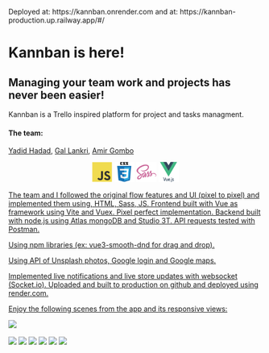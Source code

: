 ﻿<p>Deployed at: https://kannban.onrender.com and at: https://kannban-production.up.railway.app/#/</p>

<h1>Kannban is here!</h1>
<h2>Managing your team work and projects has never been easier!</h2>

<p>Kannban is a Trello inspired platform for project and tasks managment. </p>

<h4>
The team:
</h4>
<p>
<a href="https://github.com/YadidHadad">Yadid Hadad</a>, 
<a href="https://github.com/Gal-lankri">Gal Lankri</a>, 
<a href="https://github.com/amir2679">Amir Gombo</a>
</p>

<p align="center">
<img src="https://raw.githubusercontent.com/devicons/devicon/master/icons/javascript/javascript-original.svg" alt="javascript" width="40" height="40"/>
<img src="https://raw.githubusercontent.com/devicons/devicon/master/icons/css3/css3-original-wordmark.svg" alt="css3" width="40" height="40"/>
<img src="https://raw.githubusercontent.com/devicons/devicon/master/icons/sass/sass-original.svg" alt="sass" width="40" height="40"/>
<a href="https://vuejs.org/" target="_blank" rel="noreferrer"> <img src="https://raw.githubusercontent.com/devicons/devicon/master/icons/vuejs/vuejs-original-wordmark.svg" alt="vuejs" width="40" height="40"/>

</p>
The team and I followed the original flow features and UI (pixel to pixel) and implemented them using, HTML, Sass, JS.
Frontend built with Vue as framework using Vite and Vuex. Pixel perfect implementation.
Backend built with node.js using Atlas mongoDB and Studio 3T. API requests tested with Postman.
</p>
<p>
Using npm libraries (ex: vue3-smooth-dnd for drag and drop).
</p>
<p>
Using API of Unsplash photos, Google login and Google maps.
</p>
<p>
Implemented live notifications and live store updates with websocket (Socket.io).
Uploaded and built to production on github and deployed using render.com.
</p>

<p>Enjoy the following scenes from the app and its responsive views:</p>

[<img src="[https://i.ytimg.com/vi/Hc79sDi3f0U/maxresdefault.jpg](https://www.youtube.com/watch?v=O_WMoFP7vOg)" width="50%">
](https://www.youtube.com/watch?v=O_WMoFP7vOg)

<p float="center">
<img src="https://res.cloudinary.com/dnznyz6om/image/upload/v1673554718/home_wt69gp.png"/>
<img src="https://res.cloudinary.com/dnznyz6om/image/upload/v1673554718/boards_zur9jn.png"/>
<img src="https://res.cloudinary.com/dnznyz6om/image/upload/v1673558217/board_2_qhqvdp.png"/>
<img src="https://res.cloudinary.com/dnznyz6om/image/upload/v1673557754/task_2_tzz7nz.png"/>
<img src="https://res.cloudinary.com/dnznyz6om/image/upload/v1673557911/dashboard_2_ytybkv.png"/>
<img src="https://res.cloudinary.com/dnznyz6om/image/upload/v1673558048/map_2_rs8nr7.png"/>
</p>

